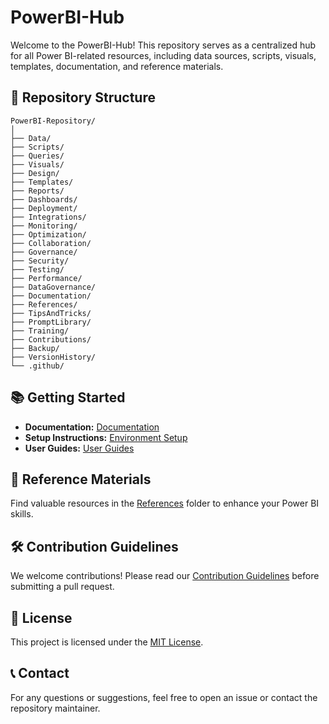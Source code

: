 # PowerBI-Hub

Welcome to the PowerBI-Hub! This repository serves as a centralized hub for all Power BI-related resources, including data sources, scripts, visuals, templates, documentation, and reference materials.

## 📁 Repository Structure
```
PowerBI-Repository/
│
├── Data/
├── Scripts/
├── Queries/
├── Visuals/
├── Design/
├── Templates/
├── Reports/
├── Dashboards/
├── Deployment/
├── Integrations/
├── Monitoring/
├── Optimization/
├── Collaboration/
├── Governance/
├── Security/
├── Testing/
├── Performance/
├── DataGovernance/
├── Documentation/
├── References/
├── TipsAndTricks/
├── PromptLibrary/
├── Training/
├── Contributions/
├── Backup/
├── VersionHistory/
└── .github/
```

## 📚 Getting Started

- **Documentation:** [Documentation](./Documentation/README.md)
- **Setup Instructions:** [Environment Setup](./Documentation/Setup/EnvironmentSetup.md)
- **User Guides:** [User Guides](./Documentation/UserGuides/README.md)

## 🔗 Reference Materials

Find valuable resources in the [References](./References/) folder to enhance your Power BI skills.

## 🛠️ Contribution Guidelines

We welcome contributions! Please read our [Contribution Guidelines](./Contributions/README.md) before submitting a pull request.

## 📄 License

This project is licensed under the [MIT License](./LICENSE).

## 📞 Contact

For any questions or suggestions, feel free to open an issue or contact the repository maintainer.
